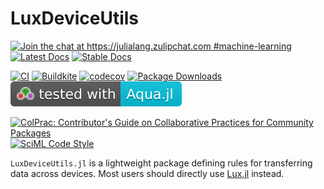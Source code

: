 # LuxDeviceUtils

[![Join the chat at https://julialang.zulipchat.com #machine-learning](https://img.shields.io/static/v1?label=Zulip&message=chat&color=9558b2&labelColor=389826)](https://julialang.zulipchat.com/#narrow/stream/machine-learning)
[![Latest Docs](https://img.shields.io/badge/docs-latest-blue.svg)](https://luxdl.github.io/LuxDeviceUtils.jl/dev)
[![Stable Docs](https://img.shields.io/badge/docs-stable-blue.svg)](https://luxdl.github.io/LuxDeviceUtils.jl/stable)

[![CI](https://github.com/LuxDL/LuxDeviceUtils.jl/actions/workflows/CI.yml/badge.svg)](https://github.com/LuxDL/LuxDeviceUtils.jl/actions/workflows/CI.yml)
[![Buildkite](https://badge.buildkite.com/b098d6387b2c69bd0ab684293ff66332047b219e1b8f9bb486.svg?branch=main)](https://buildkite.com/julialang/luxdeviceutils-dot-jl)
[![codecov](https://codecov.io/gh/LuxDL/LuxDeviceUtils.jl/branch/main/graph/badge.svg?token=1ZY0A2NPEM)](https://codecov.io/gh/LuxDL/LuxDeviceUtils.jl)
[![Package Downloads](https://shields.io/endpoint?url=https://pkgs.genieframework.com/api/v1/badge/LuxDeviceUtils)](https://pkgs.genieframework.com?packages=LuxDeviceUtils)
[![Aqua QA](https://raw.githubusercontent.com/JuliaTesting/Aqua.jl/master/badge.svg)](https://github.com/JuliaTesting/Aqua.jl)

[![ColPrac: Contributor's Guide on Collaborative Practices for Community Packages](https://img.shields.io/badge/ColPrac-Contributor's%20Guide-blueviolet)](https://github.com/SciML/ColPrac)
[![SciML Code Style](https://img.shields.io/static/v1?label=code%20style&message=SciML&color=9558b2&labelColor=389826)](https://github.com/SciML/SciMLStyle)

`LuxDeviceUtils.jl` is a lightweight package defining rules for transferring data across devices. Most users should directly use [Lux.jl](https://lux.csail.mit.edu/stable) instead.
